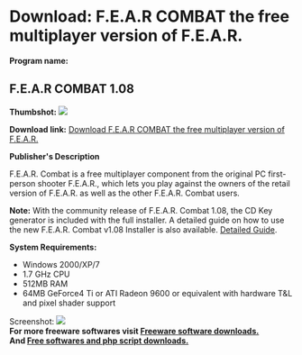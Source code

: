 # Download: F.E.A.R COMBAT the free multiplayer version of F.E.A.R. 

**Program name:**

## F.E.A.R COMBAT 1.08

  
**Thumbshot:** ![](http://www.freewarefiles.com/screenshot/fearcombat_md.jpg)   
  
**Download link:** [Download F.E.A.R COMBAT the free multiplayer version of F.E.A.R. ](http://freesoftwares.boysofts.com/FEAR-COMBAT_program_23189.html)  
  


**Publisher's Description**  
  


F.E.A.R. Combat is a free multiplayer component from the original PC first-person shooter F.E.A.R., which lets you play against the owners of the retail version of F.E.A.R. as well as the other F.E.A.R. Combat users. 

**Note:** With the community release of F.E.A.R. Combat 1.08, the CD Key generator is included with the full installer. A detailed guide on how to use the new F.E.A.R. Combat v1.08 Installer is also available. [Detailed Guide](http://raw-recruits.com/fear-combat-v18-installer-guide).

**System Requirements:**

  * Windows 2000/XP/7 
  * 1.7 GHz CPU 
  * 512MB RAM 
  * 64MB GeForce4 Ti or ATI Radeon 9600 or equivalent with hardware T&L and pixel shader support 

  
  
Screenshot: ![](http://www.freewarefiles.com/screenshot/fearcombat.jpg)   
**For more freeware softwares visit [Freeware software downloads.](http://freesoftwares.boysofts.com/)**   
**And [Free softwares and php script downloads.](http://www.boysofts.com/)**
